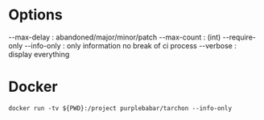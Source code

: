 # Options

--max-delay : abandoned/major/minor/patch
--max-count : (int)
--require-only
--info-only : only information no break of ci process
--verbose   : display everything


# Docker

```docker run -tv ${PWD}:/project purplebabar/tarchon --info-only```
